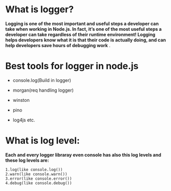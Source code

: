 # What is logger?

**Logging is one of the most important and useful steps a developer can take when working in Node.js. In fact, it’s one of the most useful steps a developer can take regardless of their runtime environment! Logging helps developers know what it is that their code is actually doing, and can help developers save hours of debugging work** .

# Best tools for logger in node.js

- console.log(Build in logger)

- morgan(req handling logger)

- winston

- pino

- log4js etc.

# What is log level:

**Each and every logger libraray even console has also this log levels and these log levels are:**

```
1.log(like console.log())
2.warn(like console.warn())
3.error(like console.error())
4.debug(like console.debug())
```
